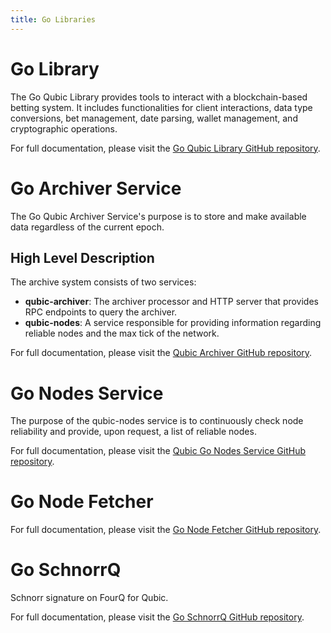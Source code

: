 ```yaml
---
title: Go Libraries
---
```


# Go Library

The Go Qubic Library provides tools to interact with a blockchain-based betting system. It includes functionalities for client interactions, data type conversions, bet management, date parsing, wallet management, and cryptographic operations.

For full documentation, please visit the [Go Qubic Library GitHub repository](https://github.com/qubic/go-qubic).

# Go Archiver Service

The Go Qubic Archiver Service's purpose is to store and make available data regardless of the current epoch.

## High Level Description

The archive system consists of two services:

- **qubic-archiver**: The archiver processor and HTTP server that provides RPC endpoints to query the archiver.
- **qubic-nodes**: A service responsible for providing information regarding reliable nodes and the max tick of the network.

For full documentation, please visit the [Qubic Archiver GitHub repository](https://github.com/qubic/go-archiver).

# Go Nodes Service

The purpose of the qubic-nodes service is to continuously check node reliability and provide, upon request, a list of reliable nodes.

For full documentation, please visit the [Qubic Go Nodes Service GitHub repository](https://github.com/qubic/go-qubic-nodes).

# Go Node Fetcher

For full documentation, please visit the [Go Node Fetcher GitHub repository](https://github.com/qubic/go-node-fetcher).

# Go SchnorrQ

Schnorr signature on FourQ for Qubic.

For full documentation, please visit the [Go SchnorrQ GitHub repository](https://github.com/qubic/go-schnorrq).
